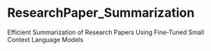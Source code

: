 # ResearchPaper_Summarization
Efficient Summarization of Research Papers Using Fine-Tuned Small Context Language Models
